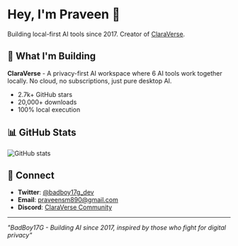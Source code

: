 # Hey, I'm Praveen 👋

Building local-first AI tools since 2017. Creator of [ClaraVerse](https://github.com/badboysm890/ClaraVerse).

## 🚀 What I'm Building

**ClaraVerse** - A privacy-first AI workspace where 6 AI tools work together locally. No cloud, no subscriptions, just pure desktop AI.
- 2.7k+ GitHub stars
- 20,000+ downloads
- 100% local execution

## 📊 GitHub Stats

![GitHub stats](https://github-readme-stats.vercel.app/api?username=badboysm890&show_icons=true&theme=dark)

## 🔗 Connect

- **Twitter**: [@badboy17g_dev](https://twitter.com/badboy17g_dev)
- **Email**: praveensm890@gmail.com
- **Discord**: [ClaraVerse Community](your-discord-link)

---

*"BadBoy17G - Building AI since 2017, inspired by those who fight for digital privacy"*
